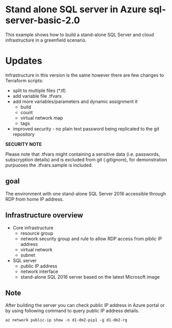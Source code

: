 # Stand alone SQL server in Azure __sql-server-basic-2.0__ #

This example shows how to build a stand-alone SQL Server and cloud infrastructure in a greenfield scenario.

# Updates #

Infrastructure in this version is the same however there are few changes to Terraform scripts:

* split to multiple files (*.tf) 
* add variable file .tfvars
* add more variables/parameters and dynamic assignment it
    - build
    - count
    - virtual network map
    - tags
* improved security - no plain text password being replicated to the git repository

__SECURITY NOTE__ 

Please note that .tfvars might containing a sensitive data (i.e. passwords, subscryption details) and is excluded from git (.gitignore), for demonstration purpuoses the .tfvars.sample is included.

## goal ##

The environment with one stand-alone SQL Server 2016 accessible through RDP from home IP address. 

## Infrastructure overview ##

* Core infrastructure
    - resource group
    - network security group and rule to allow RDP access from piblic IP address
    - virtual network
    - subnet
* SQL server
    - public IP address
    - network interface 
    - stand-alone SQL 2016 server based on the latest Microsoft image

## Note ##

After building the server you can check public IP address in Azure portal or by using following command to query public IP address details. 

```     
az network public-ip show -n d1-dm2-pip1 -g d1-dm2-rg
```
